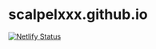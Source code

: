 # scalpelxxx.github.io

[![Netlify Status](https://api.netlify.com/api/v1/badges/c98a90a5-c37d-493c-9f6a-7adb917d7c3f/deploy-status)](https://app.netlify.com/sites/scalpelx/deploys)

